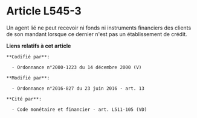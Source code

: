 # Article L545-3

Un agent lié ne peut recevoir ni fonds ni instruments financiers des clients de son mandant lorsque ce dernier n'est pas un
établissement de crédit.

**Liens relatifs à cet article**

	**Codifié par**:

	  - Ordonnance n°2000-1223 du 14 décembre 2000 (V)

	**Modifié par**:

	  - Ordonnance n°2016-827 du 23 juin 2016 - art. 13

	**Cité par**:

	  - Code monétaire et financier - art. L511-105 (VD)
